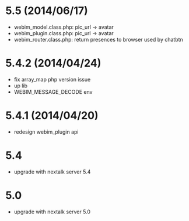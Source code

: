 
5.5 (2014/06/17)
================

* webim_model.class.php: pic_url -> avatar
* webim_plugin.class.php: pic_url -> avatar
* webim_router.class.php: return presences to browser used by chatbtn

5.4.2 (2014/04/24)
================

* fix array_map php version issue
* up lib
* WEBIM_MESSAGE_DECODE env


5.4.1 (2014/04/20)
================

* redesign webim_plugin api

5.4
===

* upgrade with nextalk server 5.4

5.0
===

* upgrade with nextalk server 5.0
